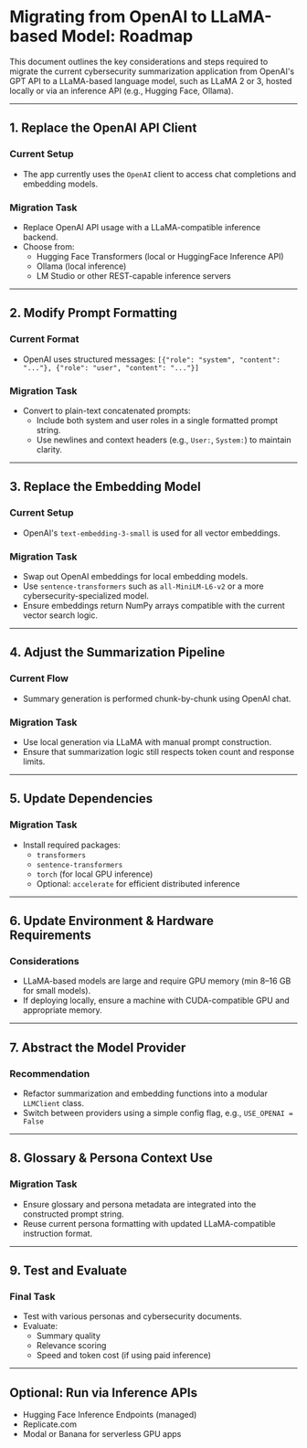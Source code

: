 # Migrating from OpenAI to LLaMA-based Model: Roadmap

This document outlines the key considerations and steps required to migrate the current cybersecurity summarization application from OpenAI's GPT API to a LLaMA-based language model, such as LLaMA 2 or 3, hosted locally or via an inference API (e.g., Hugging Face, Ollama).

---

## 1. Replace the OpenAI API Client

### Current Setup
- The app currently uses the `OpenAI` client to access chat completions and embedding models.

### Migration Task
- Replace OpenAI API usage with a LLaMA-compatible inference backend.
- Choose from:
  - Hugging Face Transformers (local or HuggingFace Inference API)
  - Ollama (local inference)
  - LM Studio or other REST-capable inference servers

---

## 2. Modify Prompt Formatting

### Current Format
- OpenAI uses structured messages: `[{"role": "system", "content": "..."}, {"role": "user", "content": "..."}]`

### Migration Task
- Convert to plain-text concatenated prompts:
  - Include both system and user roles in a single formatted prompt string.
  - Use newlines and context headers (e.g., `User:`, `System:`) to maintain clarity.

---

## 3. Replace the Embedding Model

### Current Setup
- OpenAI's `text-embedding-3-small` is used for all vector embeddings.

### Migration Task
- Swap out OpenAI embeddings for local embedding models.
- Use `sentence-transformers` such as `all-MiniLM-L6-v2` or a more cybersecurity-specialized model.
- Ensure embeddings return NumPy arrays compatible with the current vector search logic.

---

## 4. Adjust the Summarization Pipeline

### Current Flow
- Summary generation is performed chunk-by-chunk using OpenAI chat.

### Migration Task
- Use local generation via LLaMA with manual prompt construction.
- Ensure that summarization logic still respects token count and response limits.

---

## 5. Update Dependencies

### Migration Task
- Install required packages:
  - `transformers`
  - `sentence-transformers`
  - `torch` (for local GPU inference)
  - Optional: `accelerate` for efficient distributed inference

---

## 6. Update Environment & Hardware Requirements

### Considerations
- LLaMA-based models are large and require GPU memory (min 8–16 GB for small models).
- If deploying locally, ensure a machine with CUDA-compatible GPU and appropriate memory.

---

## 7. Abstract the Model Provider

### Recommendation
- Refactor summarization and embedding functions into a modular `LLMClient` class.
- Switch between providers using a simple config flag, e.g., `USE_OPENAI = False`

---

## 8. Glossary & Persona Context Use

### Migration Task
- Ensure glossary and persona metadata are integrated into the constructed prompt string.
- Reuse current persona formatting with updated LLaMA-compatible instruction format.

---

## 9. Test and Evaluate

### Final Task
- Test with various personas and cybersecurity documents.
- Evaluate:
  - Summary quality
  - Relevance scoring
  - Speed and token cost (if using paid inference)

---

## Optional: Run via Inference APIs
- Hugging Face Inference Endpoints (managed)
- Replicate.com
- Modal or Banana for serverless GPU apps

